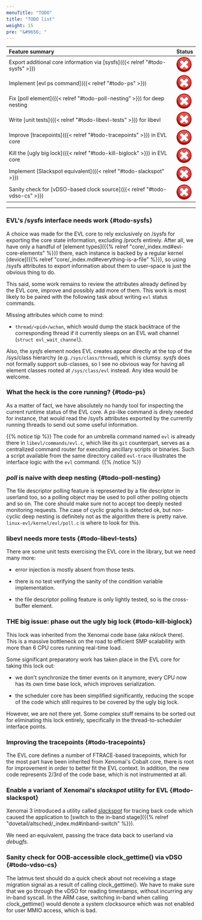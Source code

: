 ```yaml
---
menuTitle: "TODO"
title: "TODO list"
weight: 15
pre: "&#9656; "
---
```


|     Feature summary         |       Status                       |
| :-------------------------- |:---------------------------------- |
|  Export additional core information via [sysfs]({{< relref "#todo-sysfs" >}}) | ![sysfs](/images/unchecked.png?height=30px&width=30px) |
|  Implement [evl ps command]({{< relref "#todo-ps" >}}) | ![ps](/images/unchecked.png?height=30px&width=30px) |
|  Fix [poll element]({{< relref "#todo-poll-nesting" >}}) for deep nesting | ![poll](/images/unchecked.png?height=30px&width=30px) |
|  Write [unit tests]({{< relref "#todo-libevl-tests" >}}) for libevl | ![tests](/images/unchecked.png?height=30px&width=30px) |
|  Improve [tracepoints]({{< relref "#todo-tracepoints" >}}) in EVL core | ![tracepoints](/images/unchecked.png?height=30px&width=30px) |
|  Kill the [ugly big lock]({{< relref "#todo-kill-biglock" >}}) in EVL core| ![biglock](/images/unchecked.png?height=30px&width=30px) |
|  Implement [Slackspot equivalent]({{< relref "#todo-slackspot" >}}) | ![slackspot](/images/unchecked.png?height=30px&width=30px) |
|  Sanity check for [vDSO-based clock source]({{< relref "#todo-vdso-cs" >}}) | ![vdso-cs](/images/unchecked.png?height=30px&width=30px) |

---

### EVL's /sysfs interface needs work {#todo-sysfs}

A choice was made for the EVL core to rely exclusively on /sysfs for
exporting the core state information, excluding /procfs
entirely. After all, we have only a handful of [element types]({{%
relref "core/_index.md#evl-core-elements" %}}) there, each instance is
backed by a regular kernel [device]({{% relref
"core/_index.md#everything-is-a-file" %}}), so using /sysfs attributes
to export information about them to user-space is just the obvious
thing to do.

This said, some work remains to review the attributes already defined
by the EVL core, improve and possibly add more of them. This work is
most likely to be paired with the following task about writing `evl`
status commands.

Missing attributes which come to mind:

- `thread/<pid>/wchan`, which would dump the stack backtrace of the
  corresponding thread if it currently sleeps on an EVL wait channel
  (`struct evl_wait_channel`).

Also, the _sysfs_ element nodes EVL creates appear directly at the top
of the /sys/class hierarchy (e.g. `/sys/class/thread`), which is
clumsy. _sysfs_ does not formally support sub-classes, so I see no
obvious way for having all element classes rooted at `/sys/class/evl`
instead. Any idea would be welcome.

### What the heck is the core running? {#todo-ps}

As a matter of fact, we have absolutely no handy tool for inspecting
the current runtime status of the EVL core. A _ps_-like command is
direly needed for instance, that would read the /sysfs attributes
exported by the currently running threads to send out some useful
information.

{{% notice tip %}}
The code for an umbrella command named `evl` is already there in
`libevl/commands/evl.c`, which like its `git` counterpart, serves as a
centralized command router for executing ancillary scripts or
binaries. Such a script available from the same directory called
`evl-trace` illustrates the interface logic with the `evl` command.
{{% /notice %}}

### _poll_ is naive with deep nesting {#todo-poll-nesting}

The file descriptor polling feature is represented by a file
descriptor in userland too, so a polling object may be used to poll
other polling objects and so on. The core should make sure not to
accept too deeply nested monitoring requests. The case of cyclic
graphs is detected ok, but non-cyclic deep nesting is definitely not
as the algorithm there is pretty naive. `linux-evl/kernel/evl/poll.c`
is where to look for this.

### libevl needs more tests {#todo-libevl-tests}

There are some unit tests exercising the EVL core in the library, but
we need many more:

- error injection is mostly absent from those tests.

- there is no test verifying the sanity of the condition variable
  implementation.

- the file descriptor polling feature is only lightly tested, so is
  the cross-buffer element.

### THE big issue: phase out the ugly big lock {#todo-kill-biglock}

This lock was inherited from the Xenomai code base (aka _nklock_
there). This is a massive bottleneck on the road to efficient SMP
scalability with more than 6 CPU cores running real-time load.

Some significant preparatory work has taken place in the EVL core for
taking this lock out:

- we don't synchronize the timer events on it anymore, every CPU now
  has its own time base lock, which improves serialization.

- the scheduler core has been simplified significantly, reducing the
  scope of the code which still requires to be covered by the ugly big
  lock.

However, we are not there yet. Some complex stuff remains to be sorted
out for eliminating this lock entirely, specifically in the
thread-to-scheduler interface points.

### Improving the tracepoints {#todo-tracepoints}

The EVL core defines a number of FTRACE-based tracepoints, which for
the most part have been inherited from Xenomai's Cobalt core, there is
root for improvement in order to better fit the EVL context. In
addition, the new code represents 2/3rd of the code base, which is not
instrumented at all.

### Enable a variant of Xenomai's _slackspot_ utility for EVL {#todo-slackspot}

Xenomai 3 introduced a utility called
[_slackspot_](https://gitlab.denx.de/Xenomai/xenomai/wikis/Finding_Spurious_Relaxes)
for tracing back code which caused the application to [switch to the
in-band stage]({{% relref "dovetail/altsched/_index.md#inband-switch"
%}}).

We need an equivalent, passing the trace data back to userland via _debugfs_.

### Sanity check for OOB-accessible clock_gettime() via vDSO {#todo-vdso-cs}

The latmus test should do a quick check about not receiving a stage
migration signal as a result of calling clock_gettime(). We have to
make sure that we go through the vDSO for reading timestamps, without
incurring any in-band syscall. In the ARM case, switching in-band when
calling clock_gettime() would denote a system clocksource which was
not enabled for user MMIO access, which is bad.
